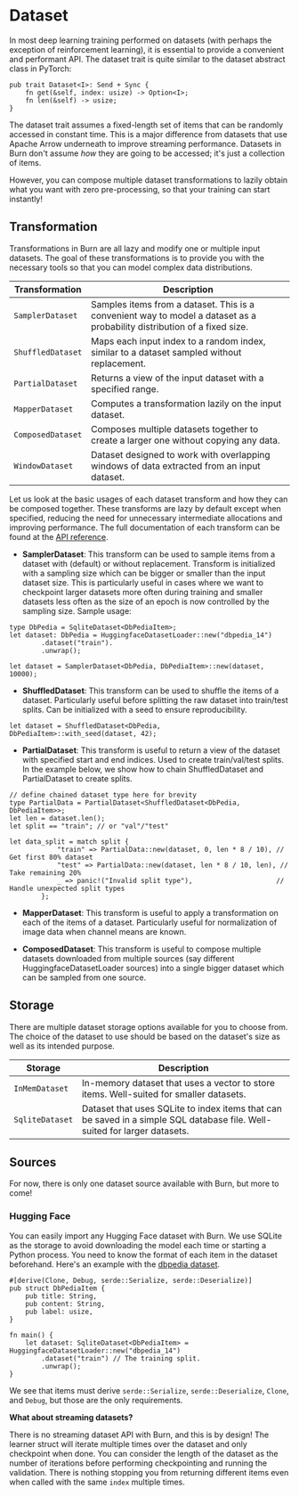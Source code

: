 # Dataset

In most deep learning training performed on datasets (with perhaps the exception of reinforcement learning), it is
essential to provide a convenient and performant API.
The dataset trait is quite similar to the dataset abstract class in PyTorch:

```rust, ignore
pub trait Dataset<I>: Send + Sync {
    fn get(&self, index: usize) -> Option<I>;
    fn len(&self) -> usize;
}
```

The dataset trait assumes a fixed-length set of items that can be randomly accessed in constant
time. This is a major difference from datasets that use Apache Arrow underneath to improve streaming
performance. Datasets in Burn don't assume _how_ they are going to be accessed; it's just a
collection of items.

However, you can compose multiple dataset transformations to lazily obtain what you want with zero
pre-processing, so that your training can start instantly!

## Transformation

Transformations in Burn are all lazy and modify one or multiple input datasets. The goal of these
transformations is to provide you with the necessary tools so that you can model complex data
distributions.

| Transformation    | Description                                                                                                              |
|-------------------|--------------------------------------------------------------------------------------------------------------------------|
| `SamplerDataset`  | Samples items from a dataset. This is a convenient way to model a dataset as a probability distribution of a fixed size. |
| `ShuffledDataset` | Maps each input index to a random index, similar to a dataset sampled without replacement.                               |
| `PartialDataset`  | Returns a view of the input dataset with a specified range.                                                              |
| `MapperDataset`   | Computes a transformation lazily on the input dataset.                                                                   |
| `ComposedDataset` | Composes multiple datasets together to create a larger one without copying any data.                                     |
| `WindowDataset`   | Dataset designed to work with overlapping windows of data extracted from an input dataset.                               |

Let us look at the basic usages of each dataset transform and how they can be composed together. These transforms
are lazy by default except when specified, reducing the need for unnecessary intermediate allocations and improving
performance. The full documentation of each transform can be found at
the [API reference](https://burn.dev/docs/burn/data/dataset/transform/index.html).

* **SamplerDataset**: This transform can be used to sample items from a dataset with (default) or without replacement.
  Transform is initialized with a sampling size which can be bigger or smaller than the input dataset size. This is
  particularly useful in cases where we want to checkpoint larger datasets more often during training
  and smaller datasets less often as the size of an epoch is now controlled by the sampling size. Sample usage:

```rust, ignore
type DbPedia = SqliteDataset<DbPediaItem>;
let dataset: DbPedia = HuggingfaceDatasetLoader::new("dbpedia_14")
        .dataset("train").
        .unwrap();
                
let dataset = SamplerDataset<DbPedia, DbPediaItem>::new(dataset, 10000);
```

* **ShuffledDataset**: This transform can be used to shuffle the items of a dataset. Particularly useful before
  splitting
  the raw dataset into train/test splits. Can be initialized with a seed to ensure reproducibility.

```rust, ignore
let dataset = ShuffledDataset<DbPedia, DbPediaItem>::with_seed(dataset, 42);
```

* **PartialDataset**: This transform is useful to return a view of the dataset with specified start and end indices.
  Used
  to create train/val/test splits. In the example below, we show how to chain ShuffledDataset and PartialDataset to
  create
  splits.

```rust, ignore
// define chained dataset type here for brevity
type PartialData = PartialDataset<ShuffledDataset<DbPedia, DbPediaItem>>;
let len = dataset.len();
let split == "train"; // or "val"/"test"

let data_split = match split {
            "train" => PartialData::new(dataset, 0, len * 8 / 10), // Get first 80% dataset
            "test" => PartialData::new(dataset, len * 8 / 10, len), // Take remaining 20%
            _ => panic!("Invalid split type"),                     // Handle unexpected split types
        };
```

* **MapperDataset**: This transform is useful to apply a transformation on each of the items of a dataset. Particularly
  useful for normalization of image data when channel means are known.

* **ComposedDataset**: This transform is useful to compose multiple datasets downloaded from multiple sources (say
  different HuggingfaceDatasetLoader sources) into a single bigger dataset which can be sampled from one source.

## Storage

There are multiple dataset storage options available for you to choose from. The choice of the
dataset to use should be based on the dataset's size as well as its intended purpose.

| Storage         | Description                                                                                                               |
|-----------------|---------------------------------------------------------------------------------------------------------------------------|
| `InMemDataset`  | In-memory dataset that uses a vector to store items. Well-suited for smaller datasets.                                    |
| `SqliteDataset` | Dataset that uses SQLite to index items that can be saved in a simple SQL database file. Well-suited for larger datasets. |

## Sources

For now, there is only one dataset source available with Burn, but more to come!

### Hugging Face

You can easily import any Hugging Face dataset with Burn. We use SQLite as the storage to avoid
downloading the model each time or starting a Python process. You need to know the format of each
item in the dataset beforehand. Here's an example with the
[dbpedia dataset](https://huggingface.co/datasets/dbpedia_14).

```rust, ignore
#[derive(Clone, Debug, serde::Serialize, serde::Deserialize)]
pub struct DbPediaItem {
    pub title: String,
    pub content: String,
    pub label: usize,
}

fn main() {
    let dataset: SqliteDataset<DbPediaItem> = HuggingfaceDatasetLoader::new("dbpedia_14")
        .dataset("train") // The training split.
        .unwrap();
}
```

We see that items must derive `serde::Serialize`, `serde::Deserialize`, `Clone`, and `Debug`, but
those are the only requirements.

**What about streaming datasets?**

There is no streaming dataset API with Burn, and this is by design! The learner struct will iterate
multiple times over the dataset and only checkpoint when done. You can consider the length of the
dataset as the number of iterations before performing checkpointing and running the validation.
There is nothing stopping you from returning different items even when called with the same `index`
multiple times.
